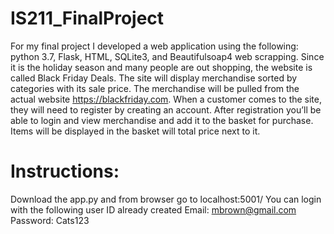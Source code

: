 # IS211_FinalProject
For my final project I developed a web application using the following: python 3.7, Flask, HTML, SQLite3, and Beautifulsoap4 web scrapping. Since it is the holiday season and many people are out shopping, the website is called Black Friday Deals.  The site will display merchandise sorted by categories with its sale price. The merchandise will be pulled from the actual website https://blackfriday.com. When a customer comes to the site, they will need to register by creating an account. After registration you’ll be able to login and view merchandise and add it to the basket for purchase.  Items will be displayed in the basket will total price next to it. 
# Instructions:
Download the app.py and from browser go to localhost:5001/ 
You can login with the following user ID already created 
Email: mbrown@gmail.com
Password: Cats123
